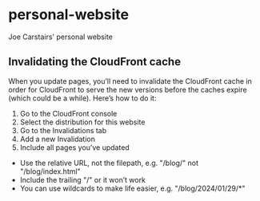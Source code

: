# personal-website
Joe Carstairs' personal website

## Invalidating the CloudFront cache

When you update pages, you’ll need to invalidate the CloudFront cache in order
for CloudFront to serve the new versions before the caches expire (which could
be a while). Here’s how to do it:

1. Go to the CloudFront console
2. Select the distribution for this website
3. Go to the Invalidations tab
4. Add a new Invalidation
5. Include all pages you’ve updated
  - Use the relative URL, not the filepath, e.g. "/blog/" not "/blog/index.html"
  - Include the trailing "/" or it won’t work
  - You can use wildcards to make life easier, e.g. "/blog/2024/01/29/*"

